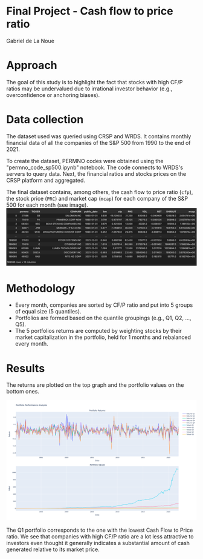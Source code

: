 # Final Project - Cash flow to price ratio
Gabriel de La Noue

# Approach 
The goal of this study is to highlight the fact that stocks with high CF/P ratios may be undervalued due to irrational investor behavior (e.g., overconfidence or anchoring biases).

# Data collection
The dataset used was queried using CRSP and WRDS.
It contains monthly financial data of all the companies of the S&P 500 from 1990 to the end of 2021.

To create the dataset, PERMNO codes were obtained using the "permno_code_sp500.ipynb" notebook. The code connects to WRDS's servers to query data. Next, the financial ratios and stocks prices on the CRSP platform and aggregated.

The final dataset contains, among others, the cash flow to price ratio (`cfp`), the stock price (`PRC`) and market cap (`mcap`) for each company of the S&P 500 for each month (see image).
![dataset](images/dataset.png)

# Methodology
- Every month, companies are sorted by CF/P ratio and put into 5 groups of equal size (5 quantiles).
- Portfolios are formed based on the quantile groupings (e.g., Q1, Q2, ..., Q5).
- The 5 portfolios returns are computed by weighting stocks by their market capitalization in the portfolio, held for 1 months and rebalanced every month.

# Results

The returns are plotted on the top graph and the portfolio values on the bottom ones. 

![result](images/resultplot.png)

The Q1 portfolio corresponds to the one with the lowest Cash Flow to Price ratio. We see that companies with high CF/P ratio are a lot less attractive to investors even thought it generally indicates a substantial amount of cash generated relative to its market price.


